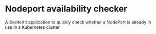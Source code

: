 # Nodeport availability checker

A SvelteKit application to quickly check whether a NodePort is already in use in a Kubernetes cluster
